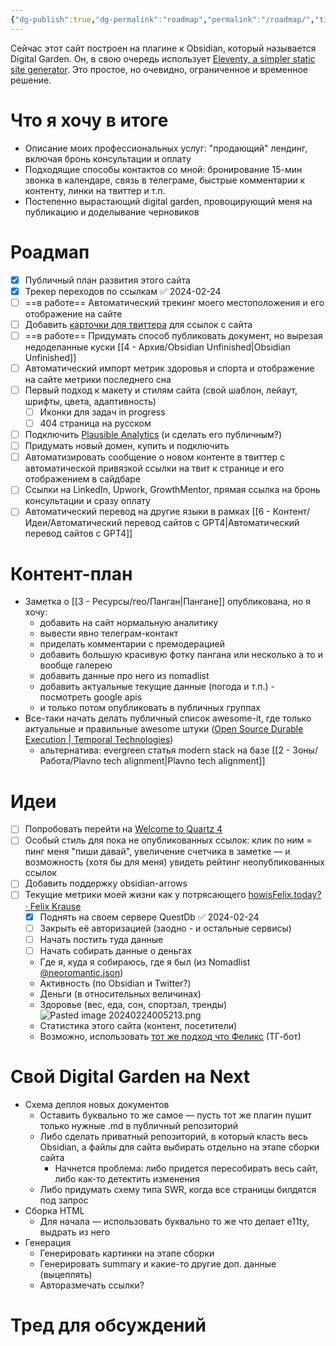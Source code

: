 ```yaml
---
{"dg-publish":true,"dg-permalink":"roadmap","permalink":"/roadmap/","title":"Этот сайт","created":"2023-04-22T20:52:08.718+07:00","updated":"2024-03-08T16:47:26.406+07:00"}
---
```


Сейчас этот сайт построен на плагине к Obsidian, который называется Digital Garden. Он, в свою очередь использует [Eleventy, a simpler static site generator](https://www.11ty.dev/). Это простое, но очевидно, ограниченное и  временное решение.
# Что я хочу в итоге
- Описание моих профессиональных услуг: "продающий" лендинг, включая бронь консультации и оплату
- Подходящие способы контактов со мной: бронирование 15-мин звонка в календаре, связь в телеграме, быстрые комментарии к контенту, линки на твиттер и т.п.
- Постепенно вырастающий digital garden, провоцирующий меня на публикацию и доделывание черновиков
# Роадмап
- [x] Публичный план развития этого сайта
- [x] Трекер переходов по ссылкам ✅ 2024-02-24
- [ ] ==в работе== Автоматический трекинг моего местоположения и его отображение на сайте
- [ ] Добавить [карточки для твиттера](https://fettblog.eu/11ty-automatic-twitter-cards/) для ссылок с сайта
- [ ] ==в работе== Придумать способ публиковать документ, но вырезая недоделанные куски [[4 - Архив/Obsidian Unfinished\|Obsidian Unfinished]]
- [ ] Автоматический импорт метрик здоровья и спорта и отображение на сайте метрики последнего сна
- [ ] Первый подход к макету и стилям сайта (свой шаблон, лейаут, шрифты, цвета, адаптивность)
	- [ ] Иконки для задач in progress
	- [ ] 404 страница на русском
- [ ] Подключить [Plausible Analytics](https://plausible.io/) (и сделать его публичным?)
- [ ] Придумать новый домен, купить и подключить
- [ ] Автоматизировать сообщение о новом контенте в твиттер с автоматической привязкой ссылки на твит к странице и его отображением в сайдбаре
- [ ] Cсылки на LinkedIn, Upwork, GrowthMentor, прямая ссылка на бронь консультации и сразу оплату
- [ ] Автоматический перевод на другие языки в рамках [[6 - Контент/Идеи/Автоматический перевод сайтов с GPT4\|Автоматический перевод сайтов с GPT4]]

# Контент-план
- Заметка о [[3 - Ресурсы/гео/Панган\|Пангане]] опубликована, но я хочу:
	- добавить на сайт нормальную аналитику
	- вывести явно телеграм-контакт
	- приделать комментарии с премодерацией
	- добавить большую красивую фотку пангана или несколько а то и вообще галерею
	- добавить данные про него из nomadlist
	- добавить актуальные текущие данные (погода и т.п.) - посмотреть google apis
	- и только потом опубликовать в публичных группах
- Все-таки начать делать публичный список awesome-it, где только актуальные и правильные awesome штуки ([Open Source Durable Execution | Temporal Technologies](https://temporal.io/))
	- альтернатива: evergreen статья modern stack на базе [[2 - Зоны/Работа/Plavno tech alignment\|Plavno tech alignment]]

# Идеи
- [ ] Попробовать перейти на [Welcome to Quartz 4](https://quartz.jzhao.xyz/)
- [ ] Особый стиль для пока не опубликованных ссылок: клик по ним = пинг меня "пиши давай", увеличение счетчика в заметке — и возможность (хотя бы для меня) увидеть рейтинг неопубликованных ссылок
- [ ] Добавить поддержку obsidian-arrows
- [ ] Текущие метрики моей жизни как у потрясающего [howisFelix.today? · Felix Krause](https://howisfelix.today/?)
	- [x] Поднять на своем сервере QuestDb ✅ 2024-02-24
	- [ ] Закрыть её авторизацией (заодно - и остальные сервисы)
	- [ ] Начать постить туда данные
	- [ ] Начать собирать данные о деньгах
	- Где я, куда я собираюсь, где я был (из Nomadlist [@neoromantic.json](https://nomadlist.com/@neoromantic.json))
	- Активность (по Obsidian и Twitter?)
	- Деньги (в относительных величинах)
	- Здоровье (вес, еда, сон, спортзал, тренды)
	  ![Pasted image 20240224005213.png](/img/user/files/Pasted%20image%2020240224005213.png)
	- Статистика этого сайта (контент, посетители)
	- Возможно, использовать [тот же подход что Феликс](https://github.com/KrauseFx/FxLifeSheet) (ТГ-бот)

# Свой Digital Garden на Next
- Схема деплоя новых документов
	- Оставить буквально то же самое — пусть тот же плагин пушит только нужные .md в публичный репозиторий
	- Либо сделать приватный репозиторий, в который класть весь Obsidian, а файлы для сайта выбирать отдельно на этапе сборки сайта
		- Начнется проблема: либо придется пересобирать весь сайт, либо как-то детектить изменения
	- Либо придумать схему типа SWR, когда все страницы билдятся под запрос
- Сборка HTML
	- Для начала — использовать буквально то же что делает e11ty, выдрать из него
- Генерация 
	- Генерировать картинки на этапе сборки
	- Генерировать summary и какие-то другие доп. данные (выцеплять)
	- Авторазмечать ссылки?

# Тред для обсуждений
<blockquote class="twitter-tweet"><a href="https://twitter.com/user/status/1761128184790311295?ref_src=twsrc%5Etfw"></a></blockquote> <script async src="https://platform.twitter.com/widgets.js" charset="utf-8"></script>